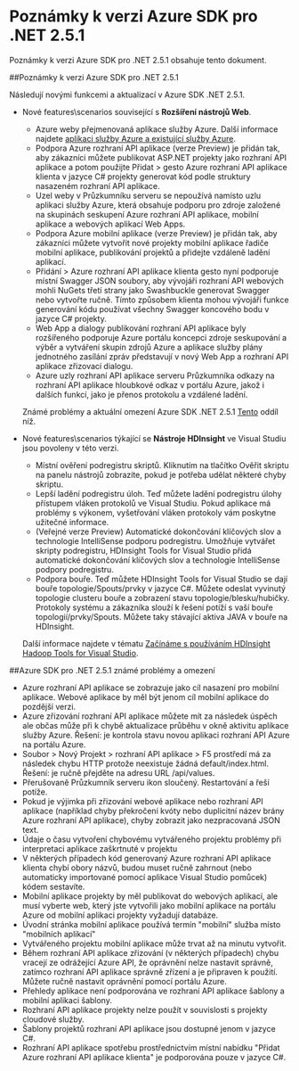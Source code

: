 <properties 
   pageTitle="Poznámky k verzi Azure SDK pro .NET 2.5.1" 
   description="Poznámky k verzi Azure SDK pro .NET 2.5.1" 
   services="app-service" 
   documentationCenter=".net,nodejs,java" 
   authors="Juliako" 
   manager="erikre" 
   editor=""/>

<tags
   ms.service="app-service"
   ms.devlang="multiple"
   ms.topic="article"
   ms.tgt_pltfrm="na"
   ms.workload="integration" 
   ms.date="10/10/2016"
   ms.author="juliako"/>


# <a name="azure-sdk-for-net-251-release-notes"></a>Poznámky k verzi Azure SDK pro .NET 2.5.1

Poznámky k verzi Azure SDK pro .NET 2.5.1 obsahuje tento dokument. 

##<a name="azure-sdk-for-net-251-release-notes"></a>Poznámky k verzi Azure SDK pro .NET 2.5.1

Následují novými funkcemi a aktualizací v Azure SDK .NET 2.5.1.

- Nové features\scenarios související s **Rozšíření nástrojů Web**. 

    - Azure weby přejmenovaná aplikace služby Azure. Další informace najdete [aplikaci služby Azure a existující služby Azure](app-service-changes-existing-services.md).
    - Podpora Azure rozhraní API aplikace (verze Preview) je přidán tak, aby zákazníci můžete publikovat ASP.NET projekty jako rozhraní API aplikace a potom použijte Přidat > gesto Azure rozhraní API aplikace klienta v jazyce C# projekty generovat kód podle struktury nasazeném rozhraní API aplikace. 
    - Uzel weby v Průzkumníku serveru se nepoužívá namísto uzlu aplikaci služby Azure, která obsahuje podporu pro zdroje založené na skupinách seskupení Azure rozhraní API aplikace, mobilní aplikace a webových aplikací Web Apps.
    - Podpora Azure mobilní aplikace (verze Preview) je přidán tak, aby zákazníci můžete vytvořit nové projekty mobilní aplikace řadiče mobilní aplikace, publikování projektů a přidejte vzdáleně ladění aplikací.
    - Přidání > Azure rozhraní API aplikace klienta gesto nyní podporuje místní Swagger JSON soubory, aby vývojáři rozhraní API webových mohli NuGets třetí strany jako Swashbuckle generovat Swagger nebo vytvořte ručně. Tímto způsobem klienta mohou vývojáři funkce generování kódu používat všechny Swagger koncového bodu v jazyce C# projekty. 
    - Web App a dialogy publikování rozhraní API aplikace byly rozšířeného podporuje Azure portálu koncepci zdroje seskupování a výběr a vytváření skupin zdrojů Azure a aplikace služby plány jednotného zasílání zpráv představují v nový Web App a rozhraní API aplikace zřizovací dialogu. 
    - Azure uzly rozhraní API aplikace serveru Průzkumníka odkazy na rozhraní API aplikace hloubkové odkaz v portálu Azure, jakož i dalších funkcí, jako je přenos protokolu a vzdálené ladění.

    Známé problémy a aktuální omezení Azure SDK .NET 2.5.1 [Tento](app-service-release-notes.md#known_issues_2_5_1) oddíl níž.


- Nové features\scenarios týkající se **Nástroje HDInsight** ve Visual Studiu jsou povoleny v této verzi. 
    - Místní ověření podregistru skriptů. Kliknutím na tlačítko Ověřit skriptu na panelu nástrojů zobrazíte, pokud je potřeba udělat některé chyby skriptu. 
    - Lepší ladění podregistru úloh. Teď můžete ladění podregistru úlohy přístupem vláken protokolů ve Visual Studiu. Pokud aplikace má problémy s výkonem, vyšetřování vláken protokoly vám poskytne užitečné informace.
    - (Veřejné verze Preview) Automatické dokončování klíčových slov a technologie IntelliSense podporu podregistru. Umožňuje vytvářet skripty podregistru, HDInsight Tools for Visual Studio přidá automatické dokončování klíčových slov a technologie IntelliSense podpory podregistru.
    - Podpora bouře. Teď můžete HDInsight Tools for Visual Studio se dají bouře topologie/Spouts/prvky v jazyce C#. Můžete odeslat vyvinutý topologie clusteru bouře a zobrazení stavu topologie/blesku/hubičky. Protokoly systému a zákazníka slouží k řešení potíží s vaší bouře topologií/prvky/Spouts. Můžete taky stávající aktiva JAVA v bouře na HDInsight.
    
    Další informace najdete v tématu [Začínáme s používáním HDInsight Hadoop Tools for Visual Studio](hdinsight-hadoop-visual-studio-tools-get-started.md).



##<a id="known_issues_2_5_1"></a>Azure SDK pro .NET 2.5.1 známé problémy a omezení

- Azure rozhraní API aplikace se zobrazuje jako cíl nasazení pro mobilní aplikace. Webové aplikace by měl být jenom cíl mobilní aplikace do pozdější verzi. 
- Azure zřizování rozhraní API aplikace můžete mít za následek úspěch ale občas může při k chybě aktualizace průběhu v okně aktivitu aplikace služby Azure. Řešení: je kontrola stavu novou aplikaci rozhraní API Azure na portálu Azure. 
- Soubor > Nový Projekt > rozhraní API aplikace > F5 prostředí má za následek chybu HTTP protože neexistuje žádná default/index.html. Řešení: je ručně přejděte na adresu URL /api/values. 
- Přerušovaně Průzkumník serveru ikon sloučený. Restartování a řeší potíže. 
- Pokud je výjimka při zřizování webové aplikace nebo rozhraní API aplikace (například chyby překročení kvóty nebo duplicitní název brány Azure rozhraní API aplikace), chyby zobrazit jako nezpracovaná JSON text. 
- Údaje o času vytvoření chybovému vytvářeného projektu problémy při interpretaci aplikace zaškrtnuté v projektu
- V některých případech kód generovaný Azure rozhraní API aplikace klienta chybí obory názvů, budou muset ručně zahrnout (nebo automaticky importované pomocí aplikace Visual Studio pomůcek) kódem sestavíte. 
- Mobilní aplikace projekty by měl publikovat do webových aplikací, ale musí vyberte web, který jste vytvořili jako mobilní aplikace na portálu Azure od mobilní aplikaci projekty vyžadují databáze. 
- Úvodní stránka mobilní aplikace používá termín "mobilní" služba místo "mobilních aplikací" 
- Vytvářeného projektu mobilní aplikace může trvat až na minutu vytvořit. 
- Během rozhraní API aplikace zřizování (v některých případech) chybu vracejí ze odrážející Azure API, že oprávnění nelze nastavit správně, zatímco rozhraní API aplikace správně zřízení a je připraven k použití. Můžete ručně nastavit oprávnění pomocí portálu Azure.
- Přehledy aplikace není podporována ve rozhraní API aplikace šablony a mobilní aplikaci šablony.
- Rozhraní API aplikace projekty nelze použít v souvislosti s projekty cloudové služby.
- Šablony projektů rozhraní API aplikace jsou dostupné jenom v jazyce C#.
- Rozhraní API aplikace spotřebu prostřednictvím místní nabídku "Přidat Azure rozhraní API aplikace klienta" je podporována pouze v jazyce C#.

 
